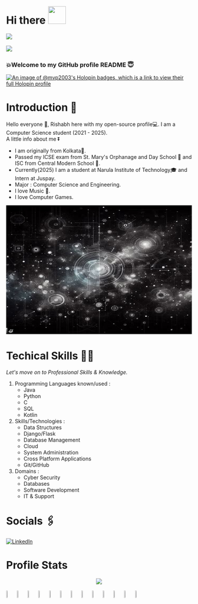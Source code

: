 <h1> Hi there <img src="https://c.tenor.com/nebZyl8oN7IAAAAi/wave-hello.gif" width="48" height="48"></h1>

![](https://profile-counter.glitch.me/mvp-2003/count.svg)

<img src="https://tenor.com/en-IN/view/stewie-griffin-family-guy-gif-3527757.gif"> 

### 💥Welcome to my GitHub profile README 😇
<!--
**mvp-2003/mvp-2003** is a ✨ _special_ ✨ repository because its `README.md` (this file) appears on your GitHub profile.

Here are some ideas to get you started:

- 🔭 I’m currently working on ...
- 🌱 I’m currently learning ...
- 👯 I’m looking to collaborate on ...
- 🤔 I’m looking for help with ...
- 💬 Ask me about ...
- 📫 How to reach me: ...
- 😄 Pronouns: ...
- ⚡ Fun fact: ...
-->

[![An image of @mvp2003's Holopin badges, which is a link to view their full Holopin profile](https://holopin.me/mvp2003)](https://holopin.io/@mvp2003)

# Introduction 📰

Hello everyone 👋, Rishabh here with my open-source profile💻. I am a Computer Science student (2021 - 2025).\
A little info about me ⏬
- I am originally from Kolkata📍. 
- Passed my ICSE exam from St. Mary's Orphanage and Day School 🏫 and ISC from Central Modern School 🏫.
-  Currently(2025) I am a student at Narula Institute of Technology🎓 and Intern at Juspay.
-  Major : Computer Science and Engineering.
-  I love Music 🎵.
-  I love Computer Games.

<img src = "https://github.com/mvp-2003/mvp-2003/blob/main/Profile%20README.jpg" width="2500" height="350">

# Techical Skills 🧑‍💻

*Let's move on to Professional Skills & Knowledge.*

1. Programming Languages known/used :
   - Java
   - Python
   - C
   - SQL
   - Kotlin
2. Skills/Technologies :
   - Data Structures
   - Django/Flask
   - Database Management
   - Cloud
   - System Administration
   - Cross Platform Applications
   - Git/GitHub
3. Domains :
   - Cyber Security
   - Databases
   - Software Development
   - IT & Support

# Socials 🖇️

<a href="https://www.linkedin.com/in/rishabh-das-64a336215/"><img src="https://i.imgur.com/ocLF6w9.png" height="48" alt="LinkedIn"/></a>

# Profile Stats

<p align="center">
  <img src="https://github-profile-trophy.vercel.app/?username=mvp-2003&theme=onedark&no-bg=true&no-frame=true&column=-1&margin-w=15&margin-h=20&show_icons=true&rank_icon=github&rank=SECRET,SSS,SS,S,AAA,AA,A,B"/>
</p>

<img src="https://github.com/mvp-2003/mvp-2003/assets/113057571/c76c8b8b-c266-4518-8f2a-2f0768ebb1dc" width=5% height=5%>
<img src="https://github.com/mvp-2003/mvp-2003/assets/113057571/852e2130-29cc-4e5e-b7bc-168c0d630cfd" width=5% height=5%>
<img src="https://github.com/mvp-2003/mvp-2003/assets/113057571/fe71316f-1cab-4a41-8cc8-e17f8e3b6cb1" width=5% height=5%>
<img src="https://github.com/mvp-2003/mvp-2003/assets/113057571/9f39bd14-e896-4a3f-b08c-29eef1c93831" width=5% height=5%>
<img src="https://github.com/mvp-2003/mvp-2003/assets/113057571/97684228-0b6b-44e2-b360-552d47172fca" width=5% height=5%>
<img src="https://github.com/mvp-2003/mvp-2003/assets/113057571/82391a82-3c24-492d-a429-c3d0225aad62" width=5% height=5%>
<img src="https://github.com/mvp-2003/mvp-2003/assets/113057571/970da38f-09a5-435f-840f-f0fb6447a6da" width=5% height=5%>
<img src="https://github.com/mvp-2003/mvp-2003/assets/113057571/6aaf6fed-9133-4cac-af1b-8785908a271e" width=5% height=5%>
<img src="https://github.com/mvp-2003/mvp-2003/assets/113057571/4860fa84-f8f8-4eae-9411-4ea6ed49118b" width=5% height=5%>
<img src="https://github.com/mvp-2003/mvp-2003/assets/113057571/0d78751f-a498-4396-a051-fc3b5ad7e210" width=5% height=5%>
<img src="https://github.com/mvp-2003/mvp-2003/assets/113057571/29cd0b04-df90-4d3e-bbce-2d4ff01c148f" width=5% height=5%>
<img src="https://github.com/mvp-2003/mvp-2003/assets/113057571/4600c5a8-3944-4107-8f7a-9995c259cf30" width=5% height=5%>
<img src="https://github.com/mvp-2003/mvp-2003/assets/113057571/7832aef2-2896-4370-8501-ddfeaab6d1cf" width=5% height=5%>
